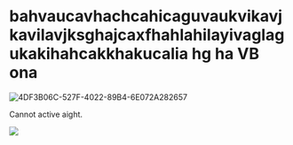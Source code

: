 # bahvaucavhachcahicaguvaukvikavjkavilavjksghajcaxfhahlahilayivaglagukakihahcakkhakucalia hg ha VB ona

![4DF3B06C-527F-4022-89B4-6E072A282657](https://github.com/user-attachments/assets/b41efaea-a9e8-403f-9f7e-8e2303b53174)

Cannot active aight. 

![](https://komarev.com/ghpvc/?username=2ft-high&label=𝑺𝒖𝒏★&color=yellow)
